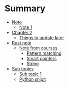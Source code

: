 # Summary

- [Note](./note.md)
  - [Note 1](./note_1/1.md) 
- [Chapter 2](./chapter_2.md)
  - [Things to update later](./chap2/1.md)
- [Rust note]()
  - [Note from courses]()
    - [Pattern matching](./rust_note/courses/pattern_matching.md)
    - [Smart pointers](./rust_note/courses/smart_pointers.md)
    - [String](./rust_note/courses/string.md)
- [Sub topics]()
  - [Sub topic 1](./sub/topic_1.md)
  - [Python snipit](./sub/topic_2.md)